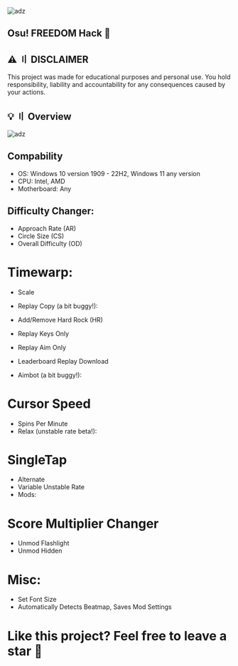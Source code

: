 ![adz](https://i.imgur.com/gDavTID.jpg)

## Osu! FREEDOM Hack 👑

## ⚠️ 〢 DISCLAIMER

This project was made for educational purposes and personal use. You hold responsibility, liability and accountability for any consequences caused by your actions.

## 💡 〢 Overview

![adz](https://i.imgur.com/cZvyBCT.jpg)

## Compability

- OS: Windows 10 version 1909 - 22H2, Windows 11 any version
- CPU: Intel, AMD
- Motherboard: Any

## Difficulty Changer:

- Approach Rate (AR)
- Circle Size (CS)
- Overall Difficulty (OD)

# Timewarp:

- Scale
- Replay Copy (a bit buggy!):

- Add/Remove Hard Rock (HR)
- Replay Keys Only
- Replay Aim Only
- Leaderboard Replay Download
- Aimbot (a bit buggy!):

# Cursor Speed

- Spins Per Minute
- Relax (unstable rate beta!):

# SingleTap

- Alternate
- Variable Unstable Rate
- Mods:

# Score Multiplier Changer

- Unmod Flashlight
- Unmod Hidden

# Misc:

- Set Font Size
- Automatically Detects Beatmap, Saves Mod Settings

# Like this project? Feel free to leave a star 🌟
